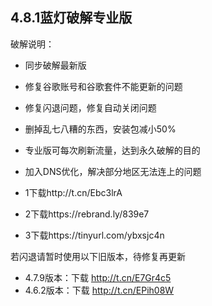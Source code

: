 
## 4.8.1蓝灯破解专业版
破解说明：
* 同步破解最新版
* 修复谷歌账号和谷歌套件不能更新的问题
* 修复闪退问题，修复自动关闭问题
* 删掉乱七八糟的东西，安装包减小50%
* 专业版可每次刷新流量，达到永久破解的目的
* 加入DNS优化，解决部分地区无法连上的问题

* 1下载http://t.cn/Ebc3lrA
* 2下载https://rebrand.ly/839e7
* 3下载https://tinyurl.com/ybxsjc4n


若闪退请暂时使用以下旧版本，待修复再更新

* 4.7.9版本：下载 http://t.cn/E7Gr4c5
* 4.6.2版本：下载 http://t.cn/EPih08W


